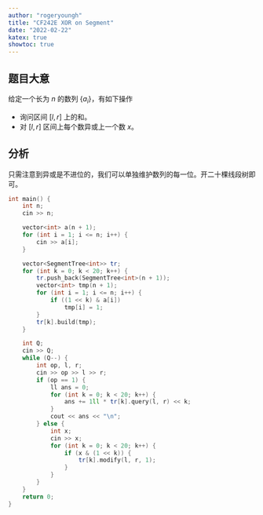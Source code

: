 ```yaml
---
author: "rogeryoungh"
title: "CF242E XOR on Segment"
date: "2022-02-22"
katex: true
showtoc: true
---
```


## 题目大意

给定一个长为 $n$ 的数列 $\{a_i\}$，有如下操作

- 询问区间 $[l, r]$ 上的和。
- 对 $[l, r]$ 区间上每个数异或上一个数 $x$。

## 分析

只需注意到异或是不进位的，我们可以单独维护数列的每一位。开二十棵线段树即可。

```cpp
int main() {
	int n;
	cin >> n;

	vector<int> a(n + 1);
	for (int i = 1; i <= n; i++) {
		cin >> a[i];
	}

	vector<SegmentTree<int>> tr;
	for (int k = 0; k < 20; k++) {
		tr.push_back(SegmentTree<int>(n + 1));
		vector<int> tmp(n + 1);
		for (int i = 1; i <= n; i++) {
			if ((1 << k) & a[i])
				tmp[i] = 1;
		}
		tr[k].build(tmp);
	}

	int Q;
	cin >> Q;
	while (Q--) {
		int op, l, r;
		cin >> op >> l >> r;
		if (op == 1) {
			ll ans = 0;
			for (int k = 0; k < 20; k++) {
				ans += 1ll * tr[k].query(l, r) << k;
			}
			cout << ans << "\n";
		} else {
			int x;
			cin >> x;
			for (int k = 0; k < 20; k++) {
				if (x & (1 << k)) {
					tr[k].modify(l, r, 1);
				}
			}
		}
	}
	return 0;
}
```
